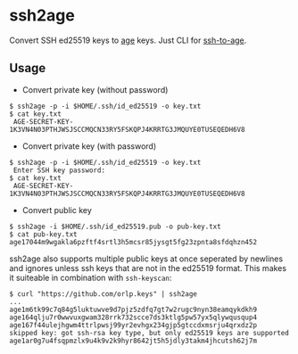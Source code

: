 # ssh2age

Convert SSH ed25519 keys to [age](https://github.com/FiloSottile/age) keys. Just CLI for [ssh-to-age](https://github.com/Mic92/ssh-to-age).

## Usage

- Convert private key (without password)

```console
$ ssh2age -p -i $HOME/.ssh/id_ed25519 -o key.txt
$ cat key.txt
 AGE-SECRET-KEY-1K3VN4N03PTHJWSJSCCMQCN33RY5FSKQPJ4KRRTG3JMQUYE0TUSEQEDH6V8
```

- Convert private key (with password)

```console
$ ssh2age -p -i $HOME/.ssh/id_ed25519 -o key.txt
 Enter SSH key password:
$ cat key.txt
 AGE-SECRET-KEY-1K3VN4N03PTHJWSJSCCMQCN33RY5FSKQPJ4KRRTG3JMQUYE0TUSEQEDH6V8
```

- Convert public key

```console
$ ssh2age -i $HOME/.ssh/id_ed25519.pub -o pub-key.txt
$ cat pub-key.txt
age17044m9wgakla6pzftf4srtl3h5mcsr85jysgt5fg23zpnta8sfdqhzn452
```

ssh2age also supports multiple public keys at once seperated by newlines and ignores unless ssh keys that are not in the ed25519 format. This makes it suiteable in combination with `ssh-keyscan`:

```console
$ curl "https://github.com/orlp.keys" | ssh2age
...
age1m6tk99c7q84g5luktuwve9d7pjz5zdfq7gt7w2rugc9nyn38eamqykdkh9
age164qlju7r0wwvuxgwam328rrk732scce7ds3ktlg5pw57yx5qlywqusqup4
age167f44ulejhgwm4ttrlpwsj99yr2evhgx234gjp5gtccdxmsrju4qrxdz2p
skipped key: got ssh-rsa key type, but only ed25519 keys are supported
age1ar0g7u4fsqpmzlx9u4k9v2k9hyr8642jt5h5jdly3takm4jhcutsh62j7m
```